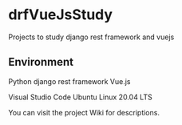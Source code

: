 # drfVueJsStudy
Projects to study django rest framework and vuejs

## Environment
Python django rest framework
Vue.js

Visual Studio Code
Ubuntu Linux 20.04 LTS

You can visit the project Wiki for descriptions.
